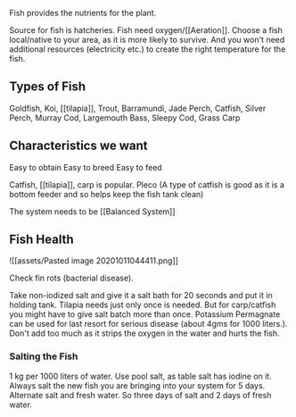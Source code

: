 Fish provides the nutrients for the plant. 

Source for fish is hatcheries. Fish need oxygen/[[Aeration]]. Choose a fish local/native to your area, as it is more likely to survive. And you won't need additional resources (electricity etc.) to create the right temperature for the fish.

## Types of Fish
Goldfish, Koi, [[tilapia]], Trout, Barramundi, Jade Perch, Catfish, Silver Perch, Murray Cod, Largemouth Bass, Sleepy Cod, Grass Carp

## Characteristics we want
Easy to obtain
Easy to breed
Easy to feed

Catfish, [[tilapia]], carp is popular. Pleco (A type of catfish is good as it is a bottom feeder and so helps keep the fish tank clean)

The system needs to be [[Balanced System]]

## Fish Health

![[assets/Pasted image 20201011044411.png]]

Check fin rots (bacterial disease).

Take non-iodized salt and give it a salt bath for 20 seconds and put it in holding tank. Tilapia needs just only once is needed. But for carp/catfish you might have to give salt batch more than once. Potassium Permagnate can be used for last resort for serious disease (about 4gms for 1000 liters.). Don't add too much as it strips the oxygen in the water and hurts the fish. 

### Salting the Fish

1 kg per 1000 liters of water. Use pool salt, as table salt has iodine on it. Always salt the new fish you are bringing into your system for 5 days. Alternate salt and fresh water. So three days of salt and 2 days of fresh water.


